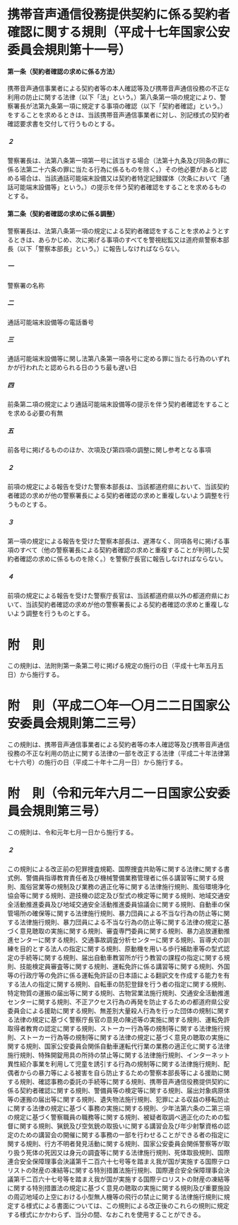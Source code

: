 # 携帯音声通信役務提供契約に係る契約者確認に関する規則（平成十七年国家公安委員会規則第十一号）
#### 第一条（契約者確認の求めに係る方法）
携帯音声通信事業者による契約者等の本人確認等及び携帯音声通信役務の不正な利用の防止に関する法律（以下「法」という。）第八条第一項の規定により、警察署長が法第九条第一項に規定する事項の確認（以下「契約者確認」という。）をすることを求めるときは、当該携帯音声通信事業者に対し、別記様式の契約者確認要求書を交付して行うものとする。
##### ２
警察署長は、法第八条第一項第一号に該当する場合（法第十九条及び同条の罪に係る法第二十六条の罪に当たる行為に係るものを除く。）その他必要があると認める場合は、当該通話可能端末設備又は契約者特定記録媒体（次条において「通話可能端末設備等」という。）の提示を伴う契約者確認をすることを求めるものとする。
#### 第二条（契約者確認の求めに係る調整）
警察署長は、法第八条第一項の規定による契約者確認をすることを求めようとするときは、あらかじめ、次に掲げる事項のすべてを警視総監又は道府県警察本部長（以下「警察本部長」という。）に報告しなければならない。
##### 一
警察署の名称
##### 二
通話可能端末設備等の電話番号
##### 三
通話可能端末設備等に関し法第八条第一項各号に定める罪に当たる行為のいずれかが行われたと認められる日のうち最も遅い日
##### 四
前条第二項の規定により通話可能端末設備等の提示を伴う契約者確認をすることを求める必要の有無
##### 五
前各号に掲げるもののほか、次項及び第四項の調整に関し参考となる事項
##### ２
前項の規定による報告を受けた警察本部長は、当該都道府県において、当該契約者確認の求めが他の警察署長による契約者確認の求めと重複しないよう調整を行うものとする。
##### ３
第一項の規定による報告を受けた警察本部長は、遅滞なく、同項各号に掲げる事項のすべて（他の警察署長による契約者確認の求めと重複することが判明した契約者確認の求めに係るものを除く。）を警察庁長官に報告しなければならない。
##### ４
前項の規定による報告を受けた警察庁長官は、当該都道府県以外の都道府県において、当該契約者確認の求めが他の警察署長による契約者確認の求めと重複しないよう調整を行うものとする。
# 附　則
この規則は、法附則第一条第二号に掲げる規定の施行の日（平成十七年五月五日）から施行する。
# 附　則（平成二〇年一〇月二二日国家公安委員会規則第二三号）
この規則は、携帯音声通信事業者による契約者等の本人確認等及び携帯音声通信役務の不正な利用の防止に関する法律の一部を改正する法律（平成二十年法律第七十六号）の施行の日（平成二十年十二月一日）から施行する。
# 附　則（令和元年六月二一日国家公安委員会規則第三号）
この規則は、令和元年七月一日から施行する。
##### ２
この規則による改正前の犯罪捜査規範、国際捜査共助等に関する法律に関する書式例、警備員指導教育責任者及び機械警備業務管理者に係る講習等に関する規則、風俗営業等の規制及び業務の適正化等に関する法律施行規則、風俗環境浄化協会等に関する規則、遊技機の認定及び型式の検定等に関する規則、地域交通安全活動推進委員及び地域交通安全活動推進委員協議会に関する規則、自動車の保管場所の確保等に関する法律施行規則、暴力団員による不当な行為の防止等に関する法律施行規則、暴力団員による不当な行為の防止等に関する法律の規定に基づく意見聴取の実施に関する規則、審査専門委員に関する規則、暴力追放運動推進センターに関する規則、交通事故調査分析センターに関する規則、盲導犬の訓練を目的とする法人の指定に関する規則、原動機を用いる歩行補助車等の型式認定の手続等に関する規則、届出自動車教習所が行う教習の課程の指定に関する規則、技能検定員審査等に関する規則、運転免許に係る講習等に関する規則、外国等の行政庁等の免許に係る運転免許証の日本語による翻訳文を作成する能力を有する法人の指定に関する規則、自転車の防犯登録を行う者の指定に関する規則、特定物質の運搬の届出等に関する規則、古物営業法施行規則、交通安全活動推進センターに関する規則、不正アクセス行為の再発を防止するための都道府県公安委員会による援助に関する規則、無差別大量殺人行為を行った団体の規制に関する法律の規定に基づく警察庁長官の意見の陳述等の実施に関する規則、運転免許取得者教育の認定に関する規則、ストーカー行為等の規制等に関する法律施行規則、ストーカー行為等の規制等に関する法律の規定に基づく意見の聴取の実施に関する規則、国家公安委員会関係自動車運転代行業の業務の適正化に関する法律施行規則、特殊開錠用具の所持の禁止等に関する法律施行規則、インターネット異性紹介事業を利用して児童を誘引する行為の規制等に関する法律施行規則、配偶者からの暴力等による被害を自ら防止するための警察本部長等による援助に関する規則、確認事務の委託の手続等に関する規則、携帯音声通信役務提供契約に係る契約者確認に関する規則、警備員等の検定等に関する規則、届出対象病原体等の運搬の届出等に関する規則、遺失物法施行規則、犯罪による収益の移転防止に関する法律の規定に基づく事務の実施に関する規則、少年法第六条の二第三項の規定に基づく警察職員の職務等に関する規則、被疑者取調べ適正化のための監督に関する規則、猟銃及び空気銃の取扱いに関する講習会及び年少射撃資格の認定のための講習会の開催に関する事務の一部を行わせることができる者の指定に関する規則、行方不明者発見活動に関する規則、国家公安委員会関係警察等が取り扱う死体の死因又は身元の調査等に関する法律施行規則、死体取扱規則、国際連合安全保障理事会決議第千二百六十七号等を踏まえ我が国が実施する国際テロリストの財産の凍結等に関する特別措置法施行規則、国際連合安全保障理事会決議第千二百六十七号等を踏まえ我が国が実施する国際テロリストの財産の凍結等に関する特別措置法の規定に基づく意見の聴取の実施に関する規則及び重要施設の周辺地域の上空における小型無人機等の飛行の禁止に関する法律施行規則に規定する様式による書面については、この規則による改正後のこれらの規則に規定する様式にかかわらず、当分の間、なおこれを使用することができる。
